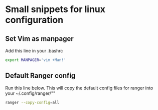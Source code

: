 

# Small snippets for linux configuration 


## Set Vim as manpager 

Add this line in your .bashrc 

```bash
export MANPAGER='vim +Man!'
```


## Default Ranger config 

Run this line below. This will copy the default config files for ranger into your ~/.config/ranger/""

```bash
ranger --copy-config=all
```
